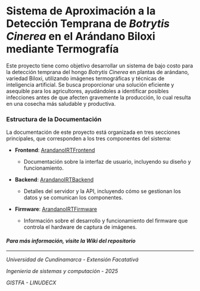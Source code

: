 # Sistema de Aproximación a la Detección Temprana de *Botrytis Cinerea* en el Arándano Biloxi mediante Termografía

Este proyecto tiene como objetivo desarrollar un sistema de bajo costo para la detección temprana del hongo *Botrytis Cinerea* en plantas de arándano, variedad Biloxi, utilizando imágenes termográficas y técnicas de inteligencia artificial. Se busca proporcionar una solución eficiente y asequible para los agricultores, ayudándoles a identificar posibles infecciones antes de que afecten gravemente la producción, lo cual resulta en una cosecha más saludable y productiva.

### Estructura de la Documentación

La documentación de este proyecto está organizada en tres secciones principales, que corresponden a los tres componentes del sistema:

- **Frontend**: [ArandanoIRTFrontend](https://github.com/rfgrona/ArandanoIRTFrontend)
  - Documentación sobre la interfaz de usuario, incluyendo su diseño y funcionamiento.
  
- **Backend**: [ArandanoIRTBackend](https://github.com/rfgrona/ArandanoIRTBackend)
  - Detalles del servidor y la API, incluyendo cómo se gestionan los datos y se comunican los componentes.

- **Firmware**: [ArandanoIRTFirmware](https://github.com/rfgrona/ArandanoIRTFirmware)
  - Información sobre el desarrollo y funcionamiento del firmware que controla el hardware de captura de imágenes.

#### *Para más información, visite la Wiki del repositorio*
---
*Universidad de Cundinamarca - Extensión Facatativá*

*Ingenieria de sistemas y computación - 2025*

*GISTFA - LINUDECX*
